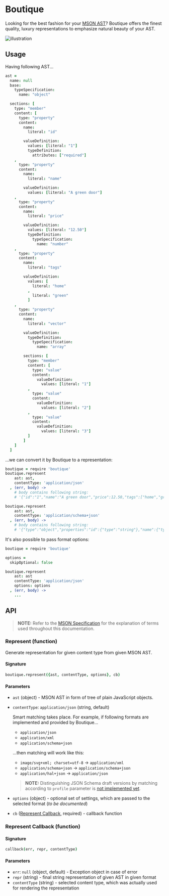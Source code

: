 # Boutique

Looking for the best fashion for your [MSON AST](https://github.com/apiaryio/mson-ast)? Boutique offers the finest quality, luxury representations to emphasize natural beauty of your AST.

![illustration](https://github.com/apiaryio/boutique/blob/master/assets/boutique.png?raw=true)

## Usage

Having following AST...

```coffeescript
ast =
  name: null
  base:
    typeSpecification:
      name: "object"

  sections: [
    type: "member"
    content: [
      type: "property"
      content:
        name:
          literal: "id"

        valueDefinition:
          values: [literal: "1"]
          typeDefinition:
            attributes: ["required"]
    ,
      type: "property"
      content:
        name:
          literal: "name"

        valueDefinition:
          values: [literal: "A green door"]
    ,
      type: "property"
      content:
        name:
          literal: "price"

        valueDefinition:
          values: [literal: "12.50"]
          typeDefinition:
            typeSpecification:
              name: "number"
    ,
      type: "property"
      content:
        name:
          literal: "tags"

        valueDefinition:
          values: [
            literal: "home"
          ,
            literal: "green"
          ]
    ,
      type: "property"
      content:
        name:
          literal: "vector"

        valueDefinition:
          typeDefinition:
            typeSpecification:
              name: "array"

        sections: [
          type: "member"
          content: [
            type: "value"
            content:
              valueDefinition:
                values: [literal: "1"]
          ,
            type: "value"
            content:
              valueDefinition:
                values: [literal: "2"]
          ,
            type: "value"
            content:
              valueDefinition:
                values: [literal: "3"]
          ]
        ]
    ]
  ]
```

...we can convert it by Boutique to a representation:

```coffeescript
boutique = require 'boutique'
boutique.represent
    ast: ast,
    contentType: 'application/json'
  , (err, body) ->
    # body contains following string:
    # '{"id":"1","name":"A green door","price":12.50,"tags":["home","green"],"vector":["1","2","3"]}'

boutique.represent
    ast: ast,
    contentType: 'application/schema+json'
  , (err, body) ->
    # body contains following string:
    # '{"type":"object","properties":"id":{"type":"string"},"name":{"type":"string"},"price":{"type":"number"},"tags":{"type":"array"},"vector":{"type":"array"}}'
```

It's also possible to pass format options:

```coffeescript
boutique = require 'boutique'

options =
  skipOptional: false

boutique.represent
    ast: ast
    contentType: 'application/json'
    options: options
  , (err, body) ->
    ...
```

## API

> **NOTE:** Refer to the [MSON Specification](https://github.com/apiaryio/mson/blob/master/MSON%20Specification.md) for the explanation of terms used throughout this documentation.

### Represent (function)
Generate representation for given content type from given MSON AST.

#### Signature

```coffeescript
boutique.represent({ast, contentType, options}, cb)
```

#### Parameters

-   `ast` (object) - MSON AST in form of tree of plain JavaScript objects.
-   `contentType`: `application/json` (string, default)

    Smart matching takes place. For example, if following formats are implemented and provided by Boutique...

    -   `application/json`
    -   `application/xml`
    -   `application/schema+json`

    ...then matching will work like this:

    -   `image/svg+xml; charset=utf-8` → `application/xml`
    -   `application/schema+json` → `application/schema+json`
    -   `application/hal+json` → `application/json`

    > **NOTE:** Distinguishing JSON Schema draft versions by matching according to `profile` parameter is [not implemented yet](https://github.com/apiaryio/boutique/issues/14).

-   `options` (object) - optional set of settings, which are passed to the selected format (*to be documented*)
-   `cb` ([Represent Callback](#represent-callback-function), required) - callback function

### Represent Callback (function)

#### Signature

```coffeescript
callback(err, repr, contentType)
```

#### Parameters

-   `err`: `null` (object, default) - Exception object in case of error
-   `repr` (string) - final string representation of given AST in given format
-   `contentType` (string) - selected content type, which was actually used for rendering the representation
